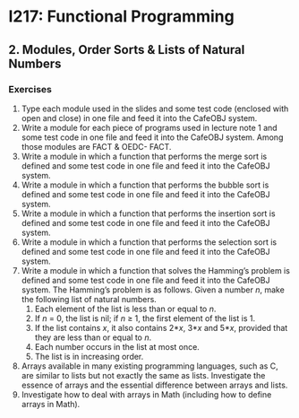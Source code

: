 # I217: Functional Programming
## 2. Modules, Order Sorts & Lists of Natural Numbers
### Exercises
1. Type each module used in the slides and some test code (enclosed with open and close) in one file and feed it into the CafeOBJ system.
2. Write a module for each piece of programs used in lecture note 1 and some test code in one file and feed it into the CafeOBJ system. Among those modules are FACT & OEDC- FACT.
3. Write a module in which a function that performs the merge sort is defined and some test code in one file and feed it into the CafeOBJ system.
4. Write a module in which a function that performs the bubble sort is defined and some test code in one file and feed it into the CafeOBJ system.
5. Write a module in which a function that performs the insertion sort is defined and some test code in one file and feed it into the CafeOBJ system.
6. Write a module in which a function that performs the selection sort is defined and some test code in one file and feed it into the CafeOBJ system.
7. Write a module in which a function that solves the Hamming’s problem is defined and some test code in one file and feed it into the CafeOBJ system. The Hamming’s problem is as follows. Given a number _n_, make the following list of natural numbers.
    1. Each element of the list is less than or equal to _n_.
    2. If _n_ = 0, the list is nil; if _n_ ≥ 1, the first element of the list is 1.
    3. If the list contains _x_, it also contains 2\*_x_, 3\*_x_ and 5\*_x_, provided that they are less than or equal to _n_.
    4. Each number occurs in the list at most once.
    5. The list is in increasing order.
8. Arrays available in many existing programming languages, such as C, are similar to lists but not exactly the same as lists. Investigate the essence of arrays and the essential difference between arrays and lists.
9. Investigate how to deal with arrays in Math (including how to define arrays in Math).
